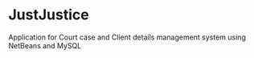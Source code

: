 # JustJustice
Application for Court case and Client details management system using NetBeans and MySQL
